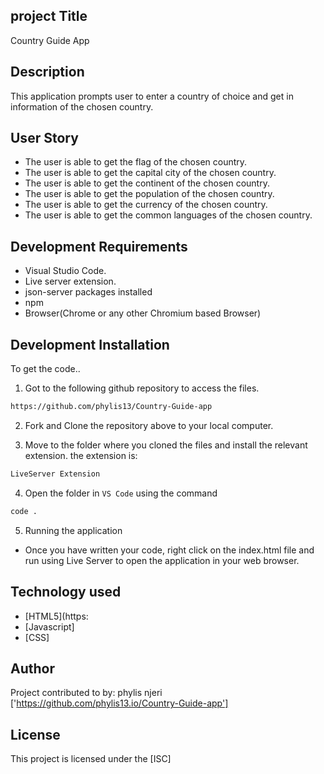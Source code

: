 ## project Title
Country Guide App
## Description
This application prompts user to enter a country of choice and get in information of the chosen country.


## User Story
- The user is able to get the flag of the chosen country.
- The user is able to get the capital city of the chosen country. 
- The user is able to get the continent of the chosen country.
- The user is able to get the population of the chosen country.
- The user is able to get the currency of the chosen country.
- The user is able to get the common languages of the chosen country.
## Development Requirements

- Visual Studio Code.
- Live server extension.
- json-server packages installed 
- npm 
- Browser(Chrome or any other Chromium based Browser)

## Development Installation

To get the code..

1. Got to the following github repository to access the files.
```bash
https://github.com/phylis13/Country-Guide-app
```

2. Fork and Clone the repository above to your local computer.


3. Move to the folder where you cloned the files and install the relevant extension. the extension is:

```bash
LiveServer Extension
```
4. Open the folder in `VS Code` using the command 
```bash
code .
```
5. Running the application

- Once you have written your code, right click on the index.html file and run using Live Server to open the application in your web browser.


## Technology used

- [HTML5](https:
- [Javascript]
- [CSS]

## Author
Project contributed to by:
phylis njeri
['https://github.com/phylis13.io/Country-Guide-app']


## License

This project is licensed under the [ISC] 
